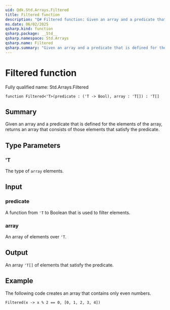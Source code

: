 ```yaml
---
uid: Qdk.Std.Arrays.Filtered
title: Filtered function
description: "Q# Filtered function: Given an array and a predicate that is defined for the elements of the array, returns an array that consists of those elements that satisfy the predicate."
ms.date: 06/02/2025
qsharp.kind: function
qsharp.package: __Std__
qsharp.namespace: Std.Arrays
qsharp.name: Filtered
qsharp.summary: "Given an array and a predicate that is defined for the elements of the array, returns an array that consists of those elements that satisfy the predicate."
---
```


# Filtered function

Fully qualified name: Std.Arrays.Filtered

```qsharp
function Filtered<'T>(predicate : ('T -> Bool), array : 'T[]) : 'T[]
```

## Summary
Given an array and a predicate that is defined
for the elements of the array, returns an array that consists of
those elements that satisfy the predicate.

## Type Parameters
### 'T
The type of `array` elements.

## Input
### predicate
A function from `'T` to Boolean that is used to filter elements.
### array
An array of elements over `'T`.

## Output
An array `'T[]` of elements that satisfy the predicate.

## Example
The following code creates an array that contains only even numbers.
```qsharp
Filtered(x -> x % 2 == 0, [0, 1, 2, 3, 4])
```
